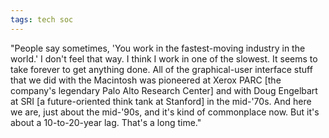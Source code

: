 ```yaml
---
tags: tech soc
---
```


"People say sometimes, 'You work in the fastest-moving industry in the world.' I don't feel that way. I think I work in one of the slowest. It seems to take forever to get anything done. All of the graphical-user interface stuff that we did with the Macintosh was pioneered at Xerox PARC [the company's legendary Palo Alto Research Center] and with Doug Engelbart at SRI [a future-oriented think tank at Stanford] in the mid-'70s. And here we are, just about the mid-'90s, and it's kind of commonplace now. But it's about a 10-to-20-year lag. That's a long time." 